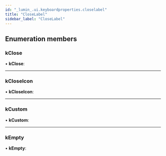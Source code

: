 ```yaml
---
id: "_lumin_.ui.keyboardproperties.closelabel"
title: "CloseLabel"
sidebar_label: "CloseLabel"
---
```


## Enumeration members

###  kClose

• **kClose**:

___

###  kCloseIcon

• **kCloseIcon**:

___

###  kCustom

• **kCustom**:

___

###  kEmpty

• **kEmpty**:

